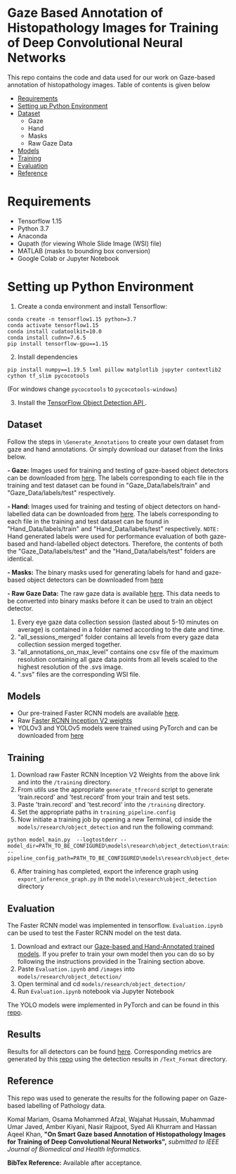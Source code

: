 # Gaze Based Annotation of Histopathology Images for Training of Deep Convolutional Neural Networks
This repo contains the code and data used for our work on Gaze-based annotation of histopathology images. Table of contents is given below
* [Requirements](#requirements)
* [Setting up Python Environment](#setting-up-python-environment)
* [Dataset](#dataset)
   * Gaze
   * Hand
   * Masks
   * Raw Gaze Data
* [Models](#models)
* [Training](#training)
* [Evaluation](#evaluation)
* [Reference](#reference)

# Requirements
- Tensorflow 1.15
- Python 3.7
- Anaconda
- Qupath (for viewing Whole Slide Image (WSI) file)
- MATLAB (masks to bounding box conversion)
- Google Colab or Jupyter Notebook

# Setting up Python Environment
1) Create a conda environment and install Tensorflow:
```
conda create -n tensorflow1.15 python=3.7
conda activate tensorflow1.15
conda install cudatoolkit=10.0
conda install cudnn=7.6.5
pip install tensorflow-gpu==1.15
```
2) Install dependencies
```
pip install numpy==1.19.5 lxml pillow matplotlib jupyter contextlib2 cython tf_slim pycocotools
```
(For windows change `pycocotools` to `pycocotools-windows`)


3) Install the [TensorFlow Object Detection API ](https://github.com/tensorflow/models/blob/master/research/object_detection/g3doc/tf1.md).
## Dataset
Follow the steps in `\Generate_Annotations` to create your own dataset from gaze and hand annotations. 
Or simply download our dataset from the links below.

**- Gaze:** Images used for training and testing of gaze-based object detectors can be downloaded from [here](https://1drv.ms/u/s!As_geBXhgCy1qjOElYHo5oWX_OQ0?e=L38qQ6). The labels corresponding to each file in the training and test dataset can be found in "Gaze_Data/labels/train" and "Gaze_Data/labels/test" respectively. 

**- Hand:** Images used for training and testing of object detectors on hand-labelled data can be downloaded from [here](https://1drv.ms/u/s!As_geBXhgCy1qwa3-NdukNHbLRsb?e=NT3Abi). The labels corresponding to each file in the training and test dataset can be found in "Hand_Data/labels/train" and "Hand_Data/labels/test" respectively. `NOTE:` Hand generated labels were used for performance evaluation of both gaze-based and hand-labelled object detectors. Therefore, the contents of both the "Gaze_Data/labels/test" and the "Hand_Data/labels/test" folders are identical. 

**- Masks:** The binary masks used for generating labels for hand and gaze-based object detectors can be downloaded from [here](https://1drv.ms/u/s!As_geBXhgCy1rBzg_A3ssuabn6TF?e=MD21iT)

**- Raw Gaze Data:** 
The raw gaze data is available [here](https://1drv.ms/u/s!As_geBXhgCy1rkleyurgCn5g3RdX?e=f2OkBb). This data needs to be converted into binary masks before it can be used to train an object detector.
   1) Every eye gaze data collection session (lasted about 5-10 minutes on average) is contained in a folder named according to the date and time. 
   2) "all_sessions_merged" folder contains all levels from every gaze data collection session merged together.
   3) "all_annotations_on_max_level" contains one csv file of the maximum resolution containing all gaze data points from all levels scaled to the highest resolution of the .svs image.
   4) ".svs" files are the corresponding WSI file.



## Models
- Our pre-trained Faster RCNN models are available [here](https://1drv.ms/u/s!As_geBXhgCy1rSjYGEV7aMdLiYnr?e=qLZOUz).
- Raw [Faster RCNN Inception V2 weights](http://download.tensorflow.org/models/object_detection/faster_rcnn_inception_v2_coco_2018_01_28.tar.gz) 
- YOLOv3 and YOLOv5 models were trained using PyTorch and can be downloaded from [here](https://github.com/OAfzal/GazeYoloModels)

## Training
1. Download raw Faster RCNN Inception V2 Weights from the above link and into the `/training` directory.
2. From utils use the appropriate `generate_tfrecord` script to generate 'train.record' and 'test.record' from your train and test sets.
3. Paste 'train.record' and 'test.record' into the `/training` directory.
4. Set the appropriate paths in `training_pipeline.config`
5. Now initiate a training job by opening a new Terminal, cd inside the `models/research/object_detection` and run the following command:
```
python model_main.py  --logtostderr --model_dir=PATH_TO_BE_CONFIGURED\models\research\object_detection\training\faster_rcnn_inception_v2_coco_2018_01_28 --pipeline_config_path=PATH_TO_BE_CONFIGURED\models\research\object_detection\training\training_pipeline.config           
```
6. After training has completed, export the inference graph using `export_inference_graph.py` in the `models\research\object_detection` directory

## Evaluation
The Faster RCNN model was implemented in tensorflow. `Evaluation.ipynb` can be used to test the Faster RCNN model on the test data.
1. Download and extract our [Gaze-based and Hand-Annotated trained models](https://1drv.ms/u/s!As_geBXhgCy1rSjYGEV7aMdLiYnr?e=qLZOUz). If you prefer to train your own model then you can do so by following the instructions provided in the Training section above.
3. Paste `Evaluation.ipynb` and `/images` into `models/research/object_detection/`
4. Open terminal and cd `models/research/object_detection/` 
5. Run `Evaluation.ipynb` notebook via Jupyter Notebook

The YOLO models were implemented in PyTorch and can be found in this [repo](https://github.com/OAfzal/GazeYoloModels).

## Results
Results for all detectors can be found [here](https://1drv.ms/u/s!As_geBXhgCy1rz2y3zLqQZ5a_PQ3?e=2n7O1W). Corresponding metrics are generated by this [repo](https://github.com/Cartucho/mAP) using the detection results in `/Text_Format` directory.

## Reference
This repo was used to generate the results for the following paper on Gaze-based labelling of Pathology data. 
   
   Komal Mariam, Osama Mohammed Afzal, Wajahat Hussain, Muhammad Umar Javed, Amber Kiyani, Nasir Rajpoot, Syed Ali Khurram and Hassan Aqeel Khan, **"On Smart Gaze based Annotation of Histopathology Images for Training of Deep Convolutional Neural Networks",** *submitted to IEEE Journal of Biomedical and Health Informatics.*


**BibTex Reference:** Available after acceptance.
